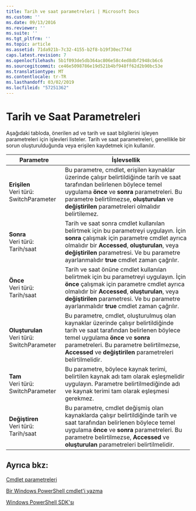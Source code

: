 ```yaml
---
title: Tarih ve saat parametreleri | Microsoft Docs
ms.custom: ''
ms.date: 09/13/2016
ms.reviewer: ''
ms.suite: ''
ms.tgt_pltfrm: ''
ms.topic: article
ms.assetid: 71da921b-7c32-4155-b2f8-b19f30ec774d
caps.latest.revision: 7
ms.openlocfilehash: 5b1f093de5db364ac806e58c4ed8dbf2948cb6c6
ms.sourcegitcommit: ce46e5098786e19d521b4bf948ff62d2b90bc53e
ms.translationtype: MT
ms.contentlocale: tr-TR
ms.lasthandoff: 03/02/2019
ms.locfileid: "57251362"
---
```

# <a name="date-and-time-parameters"></a>Tarih ve Saat Parametreleri

Aşağıdaki tabloda, önerilen ad ve tarih ve saat bilgilerini işleyen parametreleri için işlevleri listeler. Tarih ve saat parametreleri, genellikle bir sorun oluşturulduğunda veya erişilen kaydetmek için kullanılır.

|Parametre|İşlevsellik|
|---|---|
|**Erişilen**<br>Veri türü: SwitchParameter|Bu parametre, cmdlet, erişilen kaynaklar üzerinde çalışır belirtildiğinde tarih ve saat tarafından belirlenen böylece temel uygulama **önce** ve **sonra** parametreleri. Bu parametre belirtilmezse, **oluşturulan** ve **değiştirilen** parametreleri olmalıdır belirtilemez.|
|**Sonra**<br>Veri türü: Tarih/saat|Tarih ve saat sonra cmdlet kullanılan belirtmek için bu parametreyi uygulayın. İçin **sonra** çalışmak için parametre cmdlet ayrıca olmalıdır bir **Accessed**, **oluşturulan**, veya **değiştirilen** parametresi. Ve bu parametre ayarlanmalıdır **true** cmdlet zaman çağrılır.|
|**Önce**<br>Veri türü: Tarih/saat|Tarih ve saat önüne cmdlet kullanılan belirtmek için bu parametreyi uygulayın. İçin **önce** çalışmak için parametre cmdlet ayrıca olmalıdır bir **Accessed**, **oluşturulan**, veya **değiştirilen** parametresi. Ve bu parametre ayarlanmalıdır **true** cmdlet zaman çağrılır.|
|**Oluşturulan**<br>Veri türü: SwitchParameter|Bu parametre, cmdlet, oluşturulmuş olan kaynaklar üzerinde çalışır belirtildiğinde tarih ve saat tarafından belirlenen böylece temel uygulama **önce** ve **sonra** parametreleri. Bu parametre belirtilmezse, **Accessed** ve **değiştirilen** parametreleri belirtilmelidir.|
|**Tam**<br>Veri türü: SwitchParameter|Bu parametre, böylece kaynak terimi, belirtilen kaynak adı tam olarak eşleşmelidir uygulayın. Parametre belirtilmediğinde adı ve kaynak terimi tam olarak eşleşmesi gerekmez.|
|**Değiştiren**<br>Veri türü: Tarih/saat|Bu parametre, cmdlet değişmiş olan kaynaklarda çalışır belirtildiğinde tarih ve saat tarafından belirlenen böylece temel uygulama **önce** ve **sonra** parametreleri. Bu parametre belirtilmezse, **Accessed** ve **oluşturulan** parametreleri belirtilmelidir.|
## <a name="see-also"></a>Ayrıca bkz:

[Cmdlet parametreleri](./cmdlet-parameters.md)

[Bir Windows PowerShell cmdlet'i yazma](./writing-a-windows-powershell-cmdlet.md)

[Windows PowerShell SDK'sı](../windows-powershell-reference.md)
